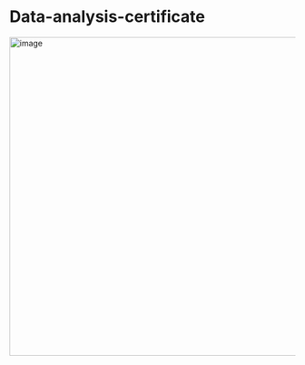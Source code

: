 # Data-analysis-certificate

<img width="560" alt="image" src="https://github.com/user-attachments/assets/c21278b7-4da0-489c-87d6-da3b4ac8b189" />
